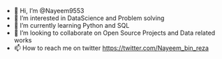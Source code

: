 - 👋 Hi, I’m @Nayeem9553
- 👀 I’m interested in DataScience and Problem solving 
- 🌱 I’m currently learning Python and SQL
- 💞️ I’m looking to collaborate on Open Source Projects and Data related works
- 📫 How to reach me on twitter https://twitter.com/Nayeem_bin_reza

<!---
Nayeem9553/Nayeem9553 is a ✨ special ✨ repository because its `README.md` (this file) appears on your GitHub profile.
You can click the Preview link to take a look at your changes.
--->
